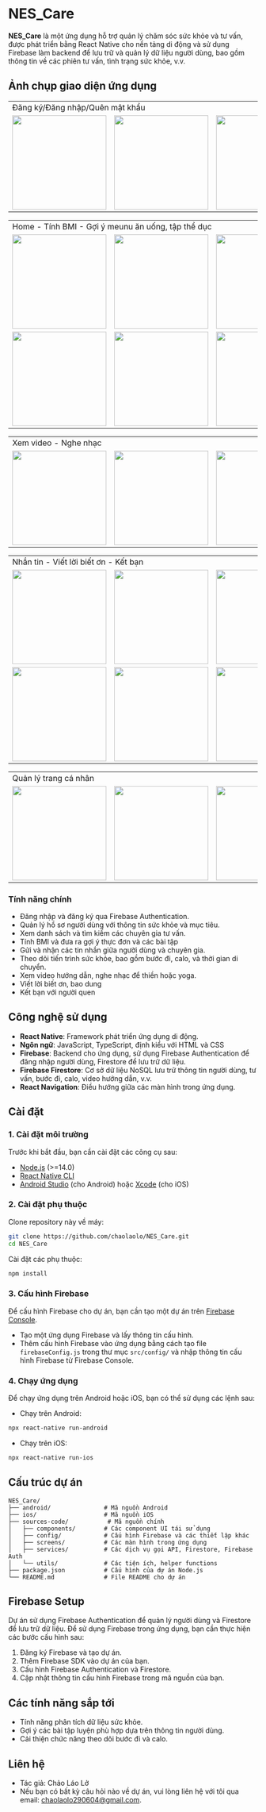  
# NES_Care

**NES_Care** là một ứng dụng hỗ trợ quản lý chăm sóc sức khỏe và tư vấn, được phát triển bằng React Native cho nền tảng di động và sử dụng Firebase làm backend để lưu trữ và quản lý dữ liệu người dùng, bao gồm thông tin về các phiên tư vấn, tình trạng sức khỏe, v.v.


## Ảnh chụp giao diện ứng dụng
<table>
  <tr>
    <td colspan="5">Đăng ký/Đăng nhập/Quên mật khẩu</td>
  </tr>
  <tr>
    <td><img src="sources-code/Screens/ScreenShots/Screenshot_1722577195.png" width="190"></td>
    <td><img src="sources-code/Screens/ScreenShots/Screenshot_1722577205.png" width="190"></td>
    <td><img src="sources-code/Screens/ScreenShots/Screenshot_1722577210.png" width="190"></td>
    <td><img src="sources-code/Screens/ScreenShots/Screenshot_1722577215.png" width="190"></td>
    <td><img src="sources-code/Screens/ScreenShots/Screenshot_1722577229.png" width="190"></td>
  </tr>
</table>
<table>
  <tr>
    <td colspan="3">Home - Tính BMI - Gợi ý meunu ăn uống, tập thể dục</td>
  </tr>
  <tr>
    <td><img src="sources-code/Screens/ScreenShots/Screenshot_1722577480.png" width="190"></td>
    <td><img src="sources-code/Screens/ScreenShots/Screenshot_1722594690.png" width="190"></td>
    <td><img src="sources-code/Screens/ScreenShots/Screenshot_1722577494.png" width="190"></td>
  </tr>
 <tr>
   <td><img src="sources-code/Screens/ScreenShots/Screenshot_1722577499.png" width="190"></td>
    <td><img src="sources-code/Screens/ScreenShots/Screenshot_1722577509.png" width="190"></td>
    <td><img src="sources-code/Screens/ScreenShots/Screenshot_1722577564.png" width="190"></td>
 </tr>
</table>
<table>
  <tr>
    <td colspan="5">Xem video - Nghe nhạc</td>
  </tr>
  <tr>
    <td><img src="sources-code/Screens/ScreenShots/Screenshot_1722577669.png" width="190"></td>
    <td><img src="sources-code/Screens/ScreenShots/Screenshot_1722577714.png" width="190"></td>
    <td><img src="sources-code/Screens/ScreenShots/Screenshot_1722577759.png" width="190"></td>
    <td><img src="sources-code/Screens/ScreenShots/Screenshot_1722577797.png" width="190"></td>
    <td><img src="sources-code/Screens/ScreenShots/Screenshot_1722577816.png" width="190"></td>
  </tr>
</table>
<table>
  <tr>
    <td colspan="5">Nhắn tin - Viết lời biết ơn - Kết bạn</td>
  </tr>
  <tr>
    <td><img src="sources-code/Screens/ScreenShots/Screenshot_1722578442.png" width="190"></td>
    <td><img src="sources-code/Screens/ScreenShots/Screenshot_1722578828.png" width="190"></td>
    <td><img src="sources-code/Screens/ScreenShots/Screenshot_1722578966.png" width="190"></td>
    <td><img src="sources-code/Screens/ScreenShots/Screenshot_1722578975.png" width="190"></td>
  <td><img src="sources-code/Screens/ScreenShots/Screenshot_1722579018.png" width="190"></td>
  </tr>
 <tr>
    <td><img src="sources-code/Screens/ScreenShots/Screenshot_1722578905.png" width="190"></td>
    <td><img src="sources-code/Screens/ScreenShots/Screenshot_1722578914.png" width="190"></td>
    <td><img src="sources-code/Screens/ScreenShots/Screenshot_1722594792.png" width="190"></td>
    <td><img src="sources-code/Screens/ScreenShots/Screenshot_1722594801.png" width="190"></td>
 </tr>
</table>
<table>
  <tr>
    <td colspan="5">Quản lý trang cá nhân</td>
  </tr>
  <tr>
    <td><img src="sources-code/Screens/ScreenShots/Screenshot_1722594568.png" width="190"></td>
    <td><img src="sources-code/Screens/ScreenShots/Screenshot_1722594632.png" width="190"></td>
    <td><img src="sources-code/Screens/ScreenShots/Screenshot_1722594645.png" width="190"></td>
    <td><img src="sources-code/Screens/ScreenShots/Screenshot_1722594653.png" width="190"></td>
    <td><img src="sources-code/Screens/ScreenShots/Screenshot_1722594681.png" width="190"></td>
  </tr>
</table>

### Tính năng chính
- Đăng nhập và đăng ký qua Firebase Authentication.
- Quản lý hồ sơ người dùng với thông tin sức khỏe và mục tiêu.
- Xem danh sách và tìm kiếm các chuyên gia tư vấn.
- Tính BMI và đưa ra gợi ý thực đơn và các bài tập
- Gửi và nhận các tin nhắn giữa người dùng và chuyên gia.
- Theo dõi tiến trình sức khỏe, bao gồm bước đi, calo, và thời gian di chuyển.
- Xem video hướng dẫn, nghe nhạc để thiền hoặc yoga.
- Viết lời biết ơn, bao dung
- Kết bạn với người quen

## Công nghệ sử dụng
- **React Native**: Framework phát triển ứng dụng di động.
- **Ngôn ngữ**: JavaScript, TypeScript, định kiểu với HTML và CSS
- **Firebase**: Backend cho ứng dụng, sử dụng Firebase Authentication để đăng nhập người dùng, Firestore để lưu trữ dữ liệu.
- **Firebase Firestore**: Cơ sở dữ liệu NoSQL lưu trữ thông tin người dùng, tư vấn, bước đi, calo, video hướng dẫn, v.v.
- **React Navigation**: Điều hướng giữa các màn hình trong ứng dụng.

## Cài đặt
### 1. Cài đặt môi trường
Trước khi bắt đầu, bạn cần cài đặt các công cụ sau:
- [Node.js](https://nodejs.org/) (>=14.0)
- [React Native CLI](https://reactnative.dev/docs/environment-setup)
- [Android Studio](https://developer.android.com/studio) (cho Android) hoặc [Xcode](https://developer.apple.com/xcode/) (cho iOS)

### 2. Cài đặt phụ thuộc
Clone repository này về máy:
```bash
git clone https://github.com/chaolaolo/NES_Care.git
cd NES_Care
```
Cài đặt các phụ thuộc:
```bash
npm install
```
### 3. Cấu hình Firebase
Để cấu hình Firebase cho dự án, bạn cần tạo một dự án trên [Firebase Console](https://console.firebase.google.com/).
- Tạo một ứng dụng Firebase và lấy thông tin cấu hình.
- Thêm cấu hình Firebase vào ứng dụng bằng cách tạo file `firebaseConfig.js` trong thư mục `src/config/` và nhập thông tin cấu hình Firebase từ Firebase Console.
### 4. Chạy ứng dụng
Để chạy ứng dụng trên Android hoặc iOS, bạn có thể sử dụng các lệnh sau:
- Chạy trên Android:
```bash
npx react-native run-android
```
- Chạy trên iOS:
```bash
npx react-native run-ios
```
## Cấu trúc dự án
```
NES_Care/
├── android/               # Mã nguồn Android
├── ios/                   # Mã nguồn iOS
├── sources-code/           # Mã nguồn chính
│   ├── components/        # Các component UI tái sử dụng
│   ├── config/            # Cấu hình Firebase và các thiết lập khác
│   ├── screens/           # Các màn hình trong ứng dụng
│   ├── services/          # Các dịch vụ gọi API, Firestore, Firebase Auth
│   └── utils/             # Các tiện ích, helper functions
├── package.json           # Cấu hình của dự án Node.js
└── README.md              # File README cho dự án
```
## Firebase Setup
Dự án sử dụng Firebase Authentication để quản lý người dùng và Firestore để lưu trữ dữ liệu. Để sử dụng Firebase trong ứng dụng, bạn cần thực hiện các bước cấu hình sau:
1. Đăng ký Firebase và tạo dự án.
2. Thêm Firebase SDK vào dự án của bạn.
3. Cấu hình Firebase Authentication và Firestore.
4. Cập nhật thông tin cấu hình Firebase trong mã nguồn của bạn.

## Các tính năng sắp tới

- Tính năng phân tích dữ liệu sức khỏe.
- Gợi ý các bài tập luyện phù hợp dựa trên thông tin người dùng.
- Cải thiện chức năng theo dõi bước đi và calo.

## Liên hệ
- Tác giả: Chảo Láo Lở
- Nếu bạn có bất kỳ câu hỏi nào về dự án, vui lòng liên hệ với tôi qua email: [chaolaolo290604@gmail.com](mailto:chaolaolo@example.com).



